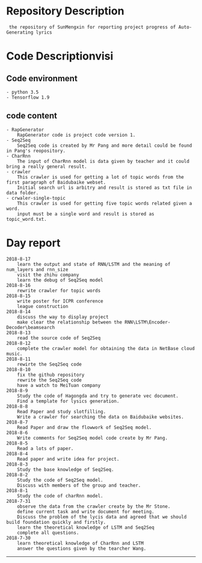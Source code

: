# Repository Description

     the repository of SunMengxin for reporting project progress of Auto-Generating lyrics
     
# Code Descriptionvisi

## Code environment      
    - python 3.5       
    - Tensorflow 1.9         
## code content  
    - RapGenerator
        RapGenerator code is project code version 1.
    - Seq2Seq            
        Seq2Seq code is created by Mr Pang and more detail could be found in Pang's reopository.         
    - CharRnn             
        The input of CharRnn model is data given by teacher and it could bring a really general result.
    - crawler           
        This crawler is used for getting a lot of topic words from the first paragraph of Baidubaike webset.
        Initial search url is arbitry and result is stored as txt file in data folder.  
    - crwaler-single-topic
        This crawler is used for getting five topic words related given a word.
        input must be a single word and result is stored as topic_word.txt.
# Day report 
    2018-8-17
        learn the output and state of RNN/LSTM and the meaning of num_layers and rnn_size
        visit the zhihu company
        learn the debug of Seq2Seq model
    2018-8-16
        rewrite crawler for topic words
    2018-8-15
        write poster for ICPR conference
        league construction
    2018-8-14
        discuss the way to display project
        make clear the relationship between the RNN\LSTM\Encoder-Decoder\beamsearch
    2018-8-13
        read the source code of Seq2Seq
    2018-8-12
        complete the crawler model for obtaining the data in NetBase cloud music.        
    2018-8-11
        rewirte the Seq2Seq code
    2018-8-10
        fix the github repository
        rewrite the Seq2Seq code
        have a watch to MeiTuan company
    2018-8-9          
        Study the code of Hagongda and try to generate vec document.              
        Find a template for lysics generation.          
    2018-8-8         
        Read Paper and study slotfilling.             
        Write a crawler for searching the data on Baidubaike websites.   
    2018-8-7           
        Read Paper and draw the flowwork of Seq2Seq model.           
    2018-8-6           
        Write comments for Seq2Seq model code create by Mr Pang.           
    2018-8-5           
        Read a lots of paper.           
    2018-8-4           
        Read paper and write idea for project.           
    2018-8-3           
        Study the base knowledge of Seq2Seq.           
    2018-8-2           
        Study the code of Seq2Seq model. 
        Discuss with members of the group and teacher.
    2018-8-1           
        Study the code of charRnn model.
    2018-7-31           
        observe the data from the crawler create by the Mr Stone.
        define current task and write document for meeting.
        Discuss the problem of the lycis data and agreed that we should build foundation quickly and firstly.
        learn the theoretical knowledge of LSTM and Seq2Seq  
        complete all questions. 
    2018-7-30           
        learn theoretical knowledge of CharRnn and LSTM 
        answer the questions given by the tearcher Wang.
        
***

